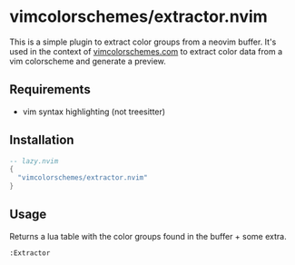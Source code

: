 # vimcolorschemes/extractor.nvim

This is a simple plugin to extract color groups from a neovim buffer. It's used
in the context of [vimcolorschemes.com](https://vimcolorschemes.com) to extract
color data from a vim colorscheme and generate a preview.

## Requirements

* vim syntax highlighting (not treesitter)

## Installation

```lua
-- lazy.nvim
{
  "vimcolorschemes/extractor.nvim"
}
```

## Usage

Returns a lua table with the color groups found in the buffer + some extra.

`:Extractor`
